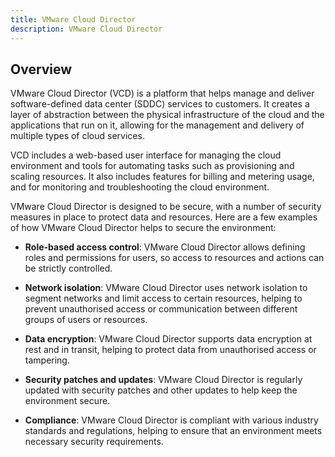 ```yaml
---
title: VMware Cloud Director
description: VMware Cloud Director
---
```


## Overview

VMware Cloud Director (VCD) is a platform that helps manage and deliver software-defined data center (SDDC) services to customers. It creates a layer of abstraction between the physical infrastructure of the cloud and the applications that run on it, allowing for the management and delivery of multiple types of cloud services.

VCD includes a web-based user interface for managing the cloud environment and tools for automating tasks such as provisioning and scaling resources. It also includes features for billing and metering usage, and for monitoring and troubleshooting the cloud environment.

VMware Cloud Director is designed to be secure, with a number of security measures in place to protect data and resources. Here are a few examples of how VMware Cloud Director helps to secure the environment:

- **Role-based access control**: VMware Cloud Director allows defining roles and permissions for users, so access to resources and actions can be strictly controlled.

- **Network isolation**: VMware Cloud Director uses network isolation to segment networks and limit access to certain resources, helping to prevent unauthorised access or communication between different groups of users or resources.

- **Data encryption**: VMware Cloud Director supports data encryption at rest and in transit, helping to protect data from unauthorised access or tampering.

- **Security patches and updates**: VMware Cloud Director is regularly updated with security patches and other updates to help keep the environment secure.

- **Compliance**: VMware Cloud Director is compliant with various industry standards and regulations, helping to ensure that an environment meets necessary security requirements.